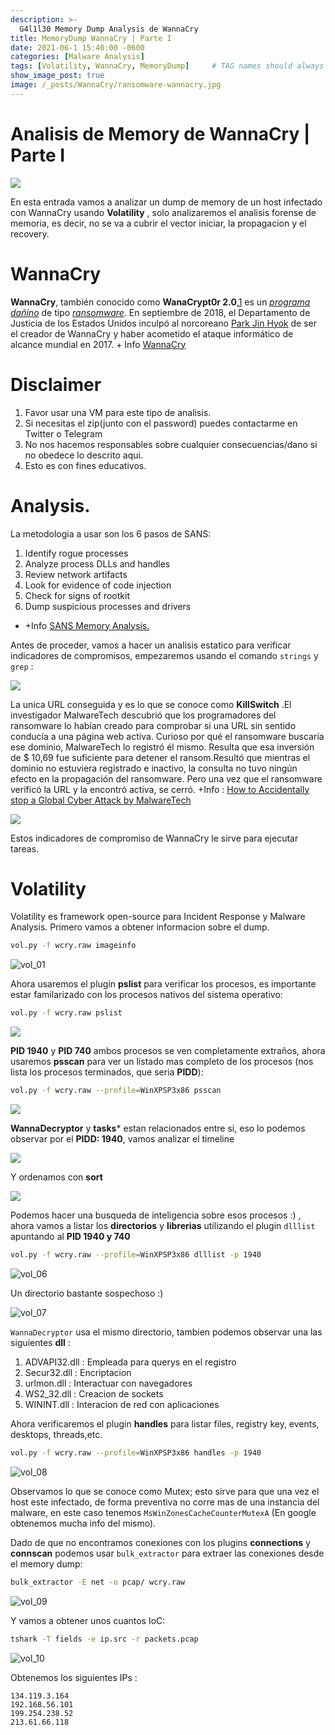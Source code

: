 ```yaml
---
description: >-
  G4l1l30 Memory Dump Analysis de WannaCry
title: MemoryDump WannaCry | Parte I
date: 2021-06-1 15:40:00 -0600
categories: [Malware Analysis]
tags: [Volatility, WannaCry, MemoryDump]     # TAG names should always be lowercase
show_image_post: true
image: /_posts/WannaCry/ransomware-wannacry.jpg
---
```

# Analisis de Memory de WannaCry | Parte I



![](/_posts/WannaCry/ransomware-wannacry.jpg)



En esta entrada vamos a analizar un dump de memory de un host infectado con WannaCry usando **Volatility** , solo analizaremos el analisis forense de memoria, es decir, no se va a cubrir el vector iniciar, la propagacion y el recovery.



# WannaCry

**WannaCry**, también conocido como **WanaCrypt0r 2.0**,[1](https://es.wikipedia.org/wiki/WannaCry#cite_note-:0-1) es un [*programa dañino*](https://es.wikipedia.org/wiki/Malware) de tipo *[ransomware](https://es.wikipedia.org/wiki/Ransomware)*. En septiembre de 2018, el Departamento de Justicia de los Estados Unidos inculpó al norcoreano [Park Jin Hyok](https://es.wikipedia.org/wiki/Park_Jin_Hyok) de ser el creador de WannaCry y haber acometido el ataque informático de alcance mundial en 2017. + Info [WannaCry](https://es.wikipedia.org/wiki/WannaCry)

# Disclaimer

1. Favor usar una VM para este tipo de analisis.
2. Si necesitas el zip(junto con el password) puedes contactarme en Twitter o Telegram
3. No nos hacemos responsables sobre cualquier consecuencias/dano si no obedece lo descrito aqui.
4. Esto es con fines educativos.

# Analysis.

La metodologia a usar son los 6 pasos de SANS:

1. Identify rogue processes 
2. Analyze process DLLs and handles 
3. Review network artifacts 
4. Look for evidence of code injection 
5. Check for signs of rootkit
6. Dump suspicious processes and drivers 

+ +Info [SANS Memory Analysis.](https://www.sans.org/security-resources/posters/memory-forensics-cheat-sheet/365/download)

Antes de proceder, vamos a hacer un analisis estatico para verificar indicadores de compromisos, empezaremos usando el comando `strings` y `grep` : 

![](/_posts/WannaCry/strings.png)

La unica URL conseguida y es lo que se conoce como **KillSwitch** .El investigador MalwareTech descubrió que los programadores del ransomware lo habían creado para comprobar si una URL sin sentido conducía a una página web activa. Curioso por qué el ransomware buscaría ese dominio, MalwareTech lo registró él mismo. Resulta que esa inversión de $ 10,69 fue suficiente para detener el ransom.Resultó que mientras el dominio no estuviera registrado e inactivo, la consulta no tuvo ningún efecto en la propagación del ransomware. Pero una vez que el ransomware verificó la URL y la encontró activa, se cerró. +Info : [How to Accidentally stop a Global Cyber Attack by MalwareTech](https://www.malwaretech.com/2017/05/how-to-accidentally-stop-a-global-cyber-attacks.html)

![](/_posts/WannaCry/strings_exe.png)

Estos indicadores de compromiso de WannaCry le sirve para ejecutar tareas.

# Volatility

Volatility es framework open-source para Incident Response y Malware Analysis. Primero vamos a obtener informacion sobre el dump.

```bash
vol.py -f wcry.raw imageinfo
```

![vol_01](/_posts/WannaCry/vol_01.png)

Ahora usaremos el plugin **pslist**  para verificar los procesos, es importante estar familarizado con los procesos nativos del sistema operativo:

```bash
vol.py -f wcry.raw pslist
```

![](/_posts/WannaCry/vol_02.png)

**PID 1940** y  **PID 740** ambos procesos se ven completamente extraños, ahora usaremos **psscan** para ver un listado mas completo de los procesos (nos lista los procesos terminados, que seria **PIDD**):

```bash
vol.py -f wcry.raw --profile=WinXPSP3x86 psscan
```



![](/_posts/WannaCry/vol_03.png)

**WannaDecryptor** y **tasks*** estan relacionados entre si, eso lo podemos observar por el **PIDD: 1940**, vamos analizar el timeline

![](/_posts/WannaCry/vol_04.png)

Y ordenamos con **sort**

![](/_posts/WannaCry/vol_05.png)

Podemos hacer una busqueda de inteligencia sobre esos procesos :) , ahora vamos a listar los **directorios** y **librerias** utilizando el plugin ``dlllist`` apuntando al **PID 1940 y 740**

```bash
vol.py -f wcry.raw --profile=WinXPSP3x86 dlllist -p 1940
```

![vol_06](/_posts/WannaCry/vol_06.png)

Un directorio bastante sospechoso :) 

![vol_07](/_posts/WannaCry/vol_07.png)

`WannaDecryptor` usa el mismo directorio, tambien podemos observar una las siguientes **dll** :

1. ADVAPI32.dll : Empleada para querys en el registro
2. Secur32.dll : Encriptacion
3. urlmon.dll : Interactuar con navegadores
4. WS2_32.dll : Creacion de sockets
5. WININT.dll : Interacion de red con aplicaciones

Ahora verificaremos el plugin **handles** para listar files, registry key, events, desktops, threads,etc.

```bash
vol.py -f wcry.raw --profile=WinXPSP3x86 handles -p 1940
```

![vol_08](/_posts/WannaCry/vol_08.png)

Observamos lo que se conoce como Mutex; esto sirve para que una vez el host este infectado, de forma preventiva no corre mas de una instancia del malware, en este caso tenemos `MsWinZonesCacheCounterMutexA` (En google obtenemos mucha info del mismo).

Dado de que no encontramos conexiones con los plugins **connections** y **connscan** podemos usar `bulk_extractor` para extraer las conexiones desde el memory dump:

```bash
bulk_extractor -E net -o pcap/ wcry.raw
```

![vol_09](/_posts/WannaCry/vol_09.png)

Y vamos a obtener unos cuantos IoC:

```bash
tshark -T fields -e ip.src -r packets.pcap 
```

![vol_10](/_posts/WannaCry/vol_10.png)

Obtenemos los siguientes IPs :

```text
134.119.3.164
192.168.56.101
199.254.238.52
213.61.66.118
```

